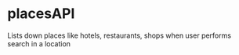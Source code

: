 # placesAPI
Lists down places like hotels, restaurants, shops when user performs search in a location
